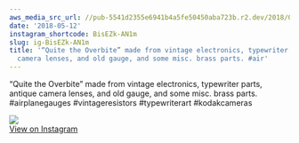 ```yaml
---
aws_media_src_url: //pub-5541d2355e6941b4a5fe50450aba723b.r2.dev/2018/05/2018-05-12_19-08-40_UTC.jpg
date: '2018-05-12'
instagram_shortcode: BisEZk-AN1m
slug: ig-BisEZk-AN1m
title: '“Quite the Overbite” made from vintage electronics, typewriter parts, antique
  camera lenses, and old gauge, and some misc. brass parts. #air'
---
```


“Quite the Overbite” made from vintage electronics, typewriter parts, antique camera lenses, and old gauge, and some misc. brass parts. #airplanegauges #vintageresistors #typewriterart #kodakcameras 

![](//pub-5541d2355e6941b4a5fe50450aba723b.r2.dev/2018/05/2018-05-12_19-08-40_UTC.jpg)   
[View on Instagram](https://www.instagram.com/p/BisEZk-AN1m/)